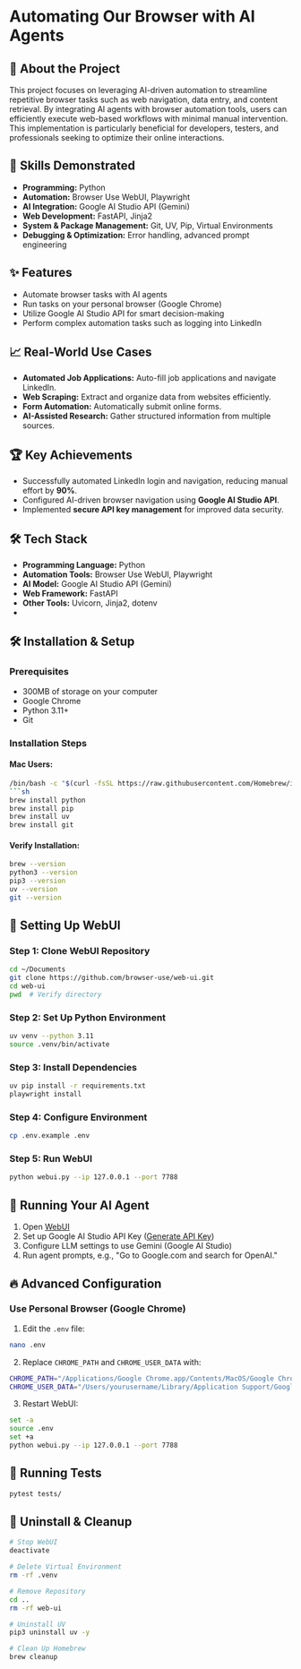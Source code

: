 # Automating Our Browser with AI Agents

## 🚀 About the Project
This project focuses on leveraging AI-driven automation to streamline repetitive browser tasks such as web navigation, data entry, and content retrieval. By integrating AI agents with browser automation tools, users can efficiently execute web-based workflows with minimal manual intervention. This implementation is particularly beneficial for developers, testers, and professionals seeking to optimize their online interactions.

## 🎯 Skills Demonstrated
- **Programming:** Python
- **Automation:** Browser Use WebUI, Playwright
- **AI Integration:** Google AI Studio API (Gemini)
- **Web Development:** FastAPI, Jinja2
- **System & Package Management:** Git, UV, Pip, Virtual Environments
- **Debugging & Optimization:** Error handling, advanced prompt engineering

## ✨ Features
- Automate browser tasks with AI agents
- Run tasks on your personal browser (Google Chrome)
- Utilize Google AI Studio API for smart decision-making
- Perform complex automation tasks such as logging into LinkedIn

## 📈 Real-World Use Cases
- **Automated Job Applications:** Auto-fill job applications and navigate LinkedIn.
- **Web Scraping:** Extract and organize data from websites efficiently.
- **Form Automation:** Automatically submit online forms.
- **AI-Assisted Research:** Gather structured information from multiple sources.

## 🏆 Key Achievements
- Successfully automated LinkedIn login and navigation, reducing manual effort by **90%**.
- Configured AI-driven browser navigation using **Google AI Studio API**.
- Implemented **secure API key management** for improved data security.

## 🛠️ Tech Stack
- **Programming Language:** Python
- **Automation Tools:** Browser Use WebUI, Playwright
- **AI Model:** Google AI Studio API (Gemini)
- **Web Framework:** FastAPI
- **Other Tools:** Uvicorn, Jinja2, dotenv
- 
## 🛠️ Installation & Setup
### Prerequisites
- 300MB of storage on your computer
- Google Chrome
- Python 3.11+
- Git

### Installation Steps
#### Mac Users:
```sh
/bin/bash -c "$(curl -fsSL https://raw.githubusercontent.com/Homebrew/install/HEAD/install.sh)"
```sh
brew install python
brew install pip
brew install uv
brew install git
```

#### Verify Installation:
```sh
brew --version
python3 --version
pip3 --version
uv --version
git --version
```

## 🚀 Setting Up WebUI
### Step 1: Clone WebUI Repository
```sh
cd ~/Documents
git clone https://github.com/browser-use/web-ui.git
cd web-ui
pwd  # Verify directory
```

### Step 2: Set Up Python Environment
```sh
uv venv --python 3.11
source .venv/bin/activate
```

### Step 3: Install Dependencies
```sh
uv pip install -r requirements.txt
playwright install
```

### Step 4: Configure Environment
```sh
cp .env.example .env
```

### Step 5: Run WebUI
```sh
python webui.py --ip 127.0.0.1 --port 7788
```

## 🎯 Running Your AI Agent
1. Open [WebUI](http://127.0.0.1:7788)
2. Set up Google AI Studio API Key ([Generate API Key](https://aistudio.google.com/app/apikey))
3. Configure LLM settings to use Gemini (Google AI Studio)
4. Run agent prompts, e.g., "Go to Google.com and search for OpenAI."

## 🔥 Advanced Configuration
### Use Personal Browser (Google Chrome)
1. Edit the `.env` file:
```sh
nano .env
```
2. Replace `CHROME_PATH` and `CHROME_USER_DATA` with:
```sh
CHROME_PATH="/Applications/Google Chrome.app/Contents/MacOS/Google Chrome"
CHROME_USER_DATA="/Users/yourusername/Library/Application Support/Google/Chrome"
```
3. Restart WebUI:
```sh
set -a
source .env
set +a
python webui.py --ip 127.0.0.1 --port 7788
```

## 🧪 Running Tests
```sh
pytest tests/
```

## 🔄 Uninstall & Cleanup
```sh
# Stop WebUI
deactivate

# Delete Virtual Environment
rm -rf .venv

# Remove Repository
cd ..
rm -rf web-ui

# Uninstall UV
pip3 uninstall uv -y

# Clean Up Homebrew
brew cleanup
```
